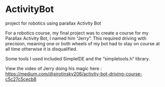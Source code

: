 # ActivityBot
project for robotics using parallax Activity Bot


For a robotics course, my final project was to create a course for my Parallax Activity Bot, 
I named him “Jerry”. This required driving with precision, meaning one or both wheels of my 
bot had to stay on course at all time otherwise it is disqualified. 

Some tools I used included SimpleIDE and the “simpletools.h” library.

View the video of Jerry doing his magic here : https://medium.com/@sirotinsky206/activity-bot-driving-course-c5c27c5cecb8
